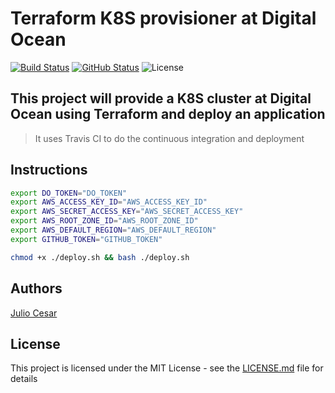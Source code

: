 # Terraform K8S provisioner at Digital Ocean

[![Build Status](https://travis-ci.org/julio-cesar-development/terraform-k8s-do.svg)](https://travis-ci.org/julio-cesar-development/terraform-k8s-do)
[![GitHub Status](https://badgen.net/github/status/julio-cesar-development/terraform-k8s-do)](https://github.com/julio-cesar-development/terraform-k8s-do)
![License](https://badgen.net/badge/license/MIT/blue)

## This project will provide a K8S cluster at Digital Ocean using Terraform and deploy an application

> It uses Travis CI to do the continuous integration and deployment

## Instructions

```bash
export DO_TOKEN="DO_TOKEN"
export AWS_ACCESS_KEY_ID="AWS_ACCESS_KEY_ID"
export AWS_SECRET_ACCESS_KEY="AWS_SECRET_ACCESS_KEY"
export AWS_ROOT_ZONE_ID="AWS_ROOT_ZONE_ID"
export AWS_DEFAULT_REGION="AWS_DEFAULT_REGION"
export GITHUB_TOKEN="GITHUB_TOKEN"

chmod +x ./deploy.sh && bash ./deploy.sh
```

## Authors

[Julio Cesar](https://github.com/julio-cesar-development)

## License

This project is licensed under the MIT License - see the [LICENSE.md](LICENSE.md) file for details
